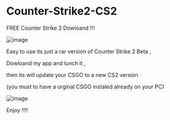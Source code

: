 # Counter-Strike2-CS2

FREE Counter Strike 2 Dowloand !!!




![image](https://user-images.githubusercontent.com/128936066/227786059-a067ed4f-729c-4b1d-9cf6-b42d9f8e2418.png)


Easy to use its just a  rar version of Counter Strike 2 Beta , 

Dowloand my app and lunch it ,

then its will update your CSGO to a new CS2 version 

(you must to have a orginal CSGO instaled already on your PC)







![image](https://user-images.githubusercontent.com/128936066/227785761-8f9fc91c-9c90-41f1-9cba-25b535c8a7ed.png)




Enjoy !!!!







